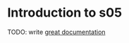 # Introduction to s05

TODO: write [great documentation](http://jacobian.org/writing/what-to-write/)
